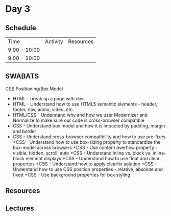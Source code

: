 # Day 3

## Schedule

<table>
    <tr>
        <td>Time</td>
        <td>Activity</td>
        <td>Resources</td>
    </tr>
    <tr>
        <td>9:00 - 10:00</td>
        <td> </td>
        <td>
        </td>
    </tr>
    <tr>
        <td>9:00 - 10:00</td>
        <td> </td>
        <td>
        </td>
    </tr>
</table>

## SWABATS
CSS Positioning/Box Model

+ HTML - break up a page with divs
+ HTML - Understand how to use HTML5 semantic elements - header, footer, nav, audio, video, etc.
+ HTML/CSS - Understand why and how we user Modernizer and Normalize to make sure our code is cross-browser compatible
+ CSS - Understand box model and how it is impacted by padding, margin and border
+ CSS - Understand cross-browser compatibility and how to use pre-fixes
+CSS - Understand how to use box-sizing property to standardize the box-model across browsers
+CSS - Use content overflow property - visible, hidden, scroll, auto
+CSS - Understand inline vs. block vs. inline-block element displays
+CSS - Understand how to use float and clear properties
+CSS - Understand how to apply clearfix solution
+CSS - Understand how to use CSS position properties - relative, absolute and fixed
+CSS - Use background properties for box styling

## Resources

## Lectures
